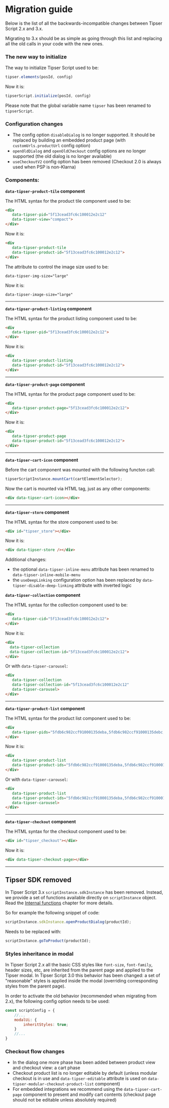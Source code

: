# Migration guide

Below is the list of all the backwards-incompatible changes between Tipser Script 2.x and 3.x.

Migrating to 3.x should be as simple as going through this list and replacing all the old calls in your code with the new ones.

### The new way to initialize

The way to initialize Tipser Script used to be:

```js
tipser.elements(posId, config)
```

Now it is:

```js
tipserScript.initialize(posId, config)
```

Please note that the global variable name `tipser` has been renamed to `tipserScript`.

### Configuration changes

- The config option `disableDialog` is no longer supported. It should be replaced by building an embedded product page (with `customUrls.productUrl` config option)
- `openOldDialog` and `openOldCheckout` config options are no longer supported (the old dialog is no longer available)
- `useCheckoutV2` config option has been removed (Checkout 2.0 is always used when PSP is non-Klarna)

### Components:

**`data-tipser-product-tile` component**

The HTML syntax for the product tile component used to be:

```html
<div 
   data-tipser-pid="5f13cead3fc6c100012e2c12" 
   data-tipser-view="compact">
</div>
```

Now it is:

```html
<div 
   data-tipser-product-tile 
   data-tipser-product-id="5f13cead3fc6c100012e2c12">
</div>
```

The attribute to control the image size used to be:

`data-tipser-img-size="large"`

Now it is:

`data-tipser-image-size="large"`


---

**`data-tipser-product-listing` component**

The HTML syntax for the product listing component used to be:

```html
<div
   data-tipser-pid="5f13cead3fc6c100012e2c12">
</div>
```

Now it is:

```html
<div 
   data-tipser-product-listing 
   data-tipser-product-id="5f13cead3fc6c100012e2c12">
</div>
```

---

**`data-tipser-product-page` component**

The HTML syntax for the product page component used to be:

```html
<div 
   data-tipser-product-page="5f13cead3fc6c100012e2c12">
</div>
```

Now it is:

```html
<div 
   data-tipser-product-page
   data-tipser-product-id="5f13cead3fc6c100012e2c12">
</div>
```

---

**`data-tipser-cart-icon` component**

Before the cart component was mounted with the following functon call:

```js
tipserScriptInstance.mountCart(cartElementSelector);
```

Now the cart is mounted via HTML tag, just as any other components:

```html
<div data-tipser-cart-icon></div>
``` 

---

**`data-tipser-store` component**

The HTML syntax for the store component used to be:

```html
<div id="tipser_store"></div>
```

Now it is:

```html
<div data-tipser-store /></div>
```

Additional changes:

- the optional `data-tipser-inline-menu` attribute has been renamed to `data-tipser-inline-mobile-menu`
- the `useDeepLinking` configuration option has been replaced by `data-tipser-disable-deep-linking` attribute with inverted logic   

**`data-tipser-collection` component**

The HTML syntax for the collection component used to be:

```html
<div
   data-tipser-cid="5f13cead3fc6c100012e2c12">
</div>
```

Now it is:

```html
<div
  data-tipser-collection
  data-tipser-collection-id="5f13cead3fc6c100012e2c12">
</div>
```

Or with `data-tipser-carousel`:

```html
<div
   data-tipser-collection
   data-tipser-collection-id="5f13cead3fc6c100012e2c12"
   data-tipser-carousel>
</div>
```

---

**`data-tipser-product-list` component**

The HTML syntax for the product list component used to be:

```html
<div 
   data-tipser-pids="5fdb6c982ccf91000135deba,5fdb6c982ccf91000135debc,5fdb6c982ccf91000135debd">
</div>
```

Now it is:

```html
<div 
   data-tipser-product-list
   data-tipser-product-ids="5fdb6c982ccf91000135deba,5fdb6c982ccf91000135debc,5fdb6c982ccf91000135debd">
</div>
```

Or with `data-tipser-carousel`:

```html
<div
   data-tipser-product-list
   data-tipser-product-ids="5fdb6c982ccf91000135deba,5fdb6c982ccf91000135debc,5fdb6c982ccf91000135debd"
   data-tipser-carousel>
</div>
```

---

**`data-tipser-checkout` component**

The HTML syntax for the checkout component used to be:

```html
<div id="tipser_checkout"></div>
```

Now it is:

```html
<div data-tipser-checkout-page></div>
```

---

## Tipser SDK removed

In Tipser Script 3.x `scriptInstance.sdkInstance` has been removed. Instead, we provide a set of functions available directly on `scriptInstance` object. Read the [Internal functions](#internal-functions) chapter for more details.

So for example the following snippet of code:

```js
scriptInstance.sdkInstance.openProductDialog(productId);
```

Needs to be replaced with:

```js
scriptInstance.goToProduct(productId);
```

### Styles inheritance in modal

In Tipser Script 2.x all the basic CSS styles like `font-size`, `font-family`, header sizes, etc, are inherited from the parent page and applied to the Tipser modal.
In Tipser Script 3.0 this behavior has been changed: a set of "reasonable" styles is applied inside the modal (overriding corresponding styles from the parent page).

In order to activate the old behavior (recommended when migrating from 2.x), the following config option needs to be used:

```js
const scriptConfig = {
    //...
    modalUi: {
        inheritStyles: true;
    }
    //...
}
```  

### Checkout flow changes

- In the dialog one more phase has been added between product view and checkout view: a cart phase 
- Checkout product list is no longer editable by default (unless modular checkout is in use and `data-tipser-editable` attribute is used on `data-tipser-modular-checkout-product-list` component)
- For embedded integrations we recommend using the `data-tipser-cart-page` component to present and modify cart contents (checkout page should not be editable unless absolutely required)
